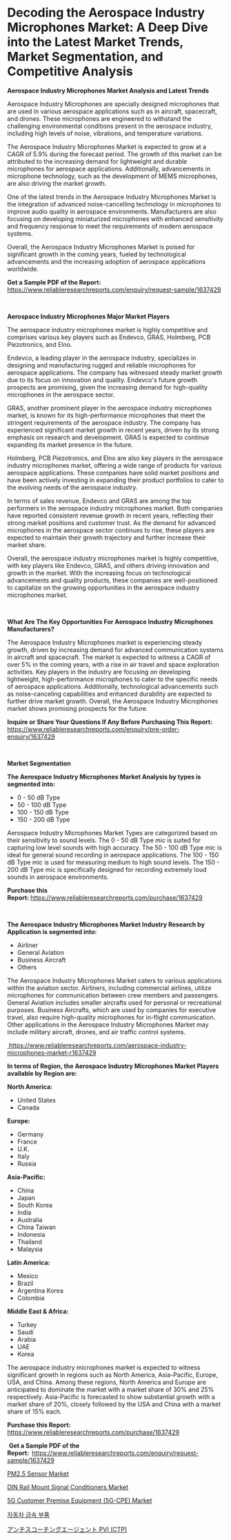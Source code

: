 <p><h1>Decoding the Aerospace Industry Microphones Market: A Deep Dive into the Latest Market Trends, Market Segmentation, and Competitive Analysis</h1></p><p><strong>Aerospace Industry Microphones Market Analysis and Latest Trends</strong></p>
<p><p>Aerospace Industry Microphones are specially designed microphones that are used in various aerospace applications such as in aircraft, spacecraft, and drones. These microphones are engineered to withstand the challenging environmental conditions present in the aerospace industry, including high levels of noise, vibrations, and temperature variations.</p><p>The Aerospace Industry Microphones Market is expected to grow at a CAGR of 5.9% during the forecast period. The growth of this market can be attributed to the increasing demand for lightweight and durable microphones for aerospace applications. Additionally, advancements in microphone technology, such as the development of MEMS microphones, are also driving the market growth.</p><p>One of the latest trends in the Aerospace Industry Microphones Market is the integration of advanced noise-cancelling technology in microphones to improve audio quality in aerospace environments. Manufacturers are also focusing on developing miniaturized microphones with enhanced sensitivity and frequency response to meet the requirements of modern aerospace systems.</p><p>Overall, the Aerospace Industry Microphones Market is poised for significant growth in the coming years, fueled by technological advancements and the increasing adoption of aerospace applications worldwide.</p></p>
<p><strong>Get a Sample PDF of the Report:&nbsp;</strong> <a href="https://www.reliableresearchreports.com/enquiry/request-sample/1637429">https://www.reliableresearchreports.com/enquiry/request-sample/1637429</a></p>
<p>&nbsp;</p>
<p><strong>Aerospace Industry Microphones Major Market Players</strong></p>
<p><p>The aerospace industry microphones market is highly competitive and comprises various key players such as Endevco, GRAS, Holmberg, PCB Piezotronics, and Elno. </p><p>Endevco, a leading player in the aerospace industry, specializes in designing and manufacturing rugged and reliable microphones for aerospace applications. The company has witnessed steady market growth due to its focus on innovation and quality. Endevco's future growth prospects are promising, given the increasing demand for high-quality microphones in the aerospace sector.</p><p>GRAS, another prominent player in the aerospace industry microphones market, is known for its high-performance microphones that meet the stringent requirements of the aerospace industry. The company has experienced significant market growth in recent years, driven by its strong emphasis on research and development. GRAS is expected to continue expanding its market presence in the future.</p><p>Holmberg, PCB Piezotronics, and Elno are also key players in the aerospace industry microphones market, offering a wide range of products for various aerospace applications. These companies have solid market positions and have been actively investing in expanding their product portfolios to cater to the evolving needs of the aerospace industry.</p><p>In terms of sales revenue, Endevco and GRAS are among the top performers in the aerospace industry microphones market. Both companies have reported consistent revenue growth in recent years, reflecting their strong market positions and customer trust. As the demand for advanced microphones in the aerospace sector continues to rise, these players are expected to maintain their growth trajectory and further increase their market share.</p><p>Overall, the aerospace industry microphones market is highly competitive, with key players like Endevco, GRAS, and others driving innovation and growth in the market. With the increasing focus on technological advancements and quality products, these companies are well-positioned to capitalize on the growing opportunities in the aerospace industry microphones market.</p></p>
<p>&nbsp;</p>
<p><strong>What Are The Key Opportunities For Aerospace Industry Microphones Manufacturers?</strong></p>
<p><p>The Aerospace Industry Microphones market is experiencing steady growth, driven by increasing demand for advanced communication systems in aircraft and spacecraft. The market is expected to witness a CAGR of over 5% in the coming years, with a rise in air travel and space exploration activities. Key players in the industry are focusing on developing lightweight, high-performance microphones to cater to the specific needs of aerospace applications. Additionally, technological advancements such as noise-canceling capabilities and enhanced durability are expected to further drive market growth. Overall, the Aerospace Industry Microphones market shows promising prospects for the future.</p></p>
<p><strong>Inquire or Share Your Questions If Any Before Purchasing This Report:</strong> <a href="https://www.reliableresearchreports.com/enquiry/pre-order-enquiry/1637429">https://www.reliableresearchreports.com/enquiry/pre-order-enquiry/1637429</a></p>
<p>&nbsp;</p>
<p><strong>Market Segmentation</strong></p>
<p><strong>The Aerospace Industry Microphones Market Analysis by types is segmented into:</strong></p>
<p><ul><li>0 - 50 dB Type</li><li>50 - 100 dB Type</li><li>100 - 150 dB Type</li><li>150 - 200 dB Type</li></ul></p>
<p><p>Aerospace Industry Microphones Market Types are categorized based on their sensitivity to sound levels. The 0 - 50 dB Type mic is suited for capturing low level sounds with high accuracy. The 50 - 100 dB Type mic is ideal for general sound recording in aerospace applications. The 100 - 150 dB Type mic is used for measuring medium to high sound levels. The 150 - 200 dB Type mic is specifically designed for recording extremely loud sounds in aerospace environments.</p></p>
<p><strong>Purchase this Report:&nbsp;</strong><a href="https://www.reliableresearchreports.com/purchase/1637429">https://www.reliableresearchreports.com/purchase/1637429</a></p>
<p>&nbsp;</p>
<p><strong>The Aerospace Industry Microphones Market Industry Research by Application is segmented into:</strong></p>
<p><ul><li>Airliner</li><li>General Aviation</li><li>Business Aircraft</li><li>Others</li></ul></p>
<p><p>The Aerospace Industry Microphones Market caters to various applications within the aviation sector. Airliners, including commercial airlines, utilize microphones for communication between crew members and passengers. General Aviation includes smaller aircrafts used for personal or recreational purposes. Business Aircrafts, which are used by companies for executive travel, also require high-quality microphones for in-flight communication. Other applications in the Aerospace Industry Microphones Market may include military aircraft, drones, and air traffic control systems.</p></p>
<p><a href="https://www.reliableresearchreports.com/aerospace-industry-microphones-market-r1637429">&nbsp;https://www.reliableresearchreports.com/aerospace-industry-microphones-market-r1637429</a></p>
<p><strong>In terms of Region, the Aerospace Industry Microphones Market Players available by Region are:</strong></p>
<p>
    <p> <strong> North America: </strong>
        <ul>
            <li>United States</li>
            <li>Canada</li>
        </ul>
        </p> 
    <p> <strong> Europe: </strong>
        <ul>
            <li>Germany</li>
            <li>France</li>
            <li>U.K.</li>
            <li>Italy</li>
            <li>Russia</li>
        </ul>
        </p> 
    <p> <strong> Asia-Pacific: </strong>
        <ul>
            <li>China</li>
            <li>Japan</li>
            <li>South Korea</li>
            <li>India</li>
            <li>Australia</li>
            <li>China Taiwan</li>
            <li>Indonesia</li>
            <li>Thailand</li>
            <li>Malaysia</li>
        </ul>
        </p> 
    <p> <strong> Latin America: </strong>
        <ul>
            <li>Mexico</li>
            <li>Brazil</li>
            <li>Argentina Korea</li>
            <li>Colombia</li>
        </ul>
        </p> 
    <p> <strong> Middle East & Africa: </strong>
        <ul>
            <li>Turkey</li>
            <li>Saudi</li>
            <li>Arabia</li>
            <li>UAE</li>
            <li>Korea</li>
        </ul>
    </p>
    </p>
<p><p>The aerospace industry microphones market is expected to witness significant growth in regions such as North America, Asia-Pacific, Europe, USA, and China. Among these regions, North America and Europe are anticipated to dominate the market with a market share of 30% and 25% respectively. Asia-Pacific is forecasted to show substantial growth with a market share of 20%, closely followed by the USA and China with a market share of 15% each.</p></p>
<p><strong>Purchase this Report: </strong><a href="https://www.reliableresearchreports.com/purchase/1637429">https://www.reliableresearchreports.com/purchase/1637429</a></p>
<p>&nbsp;<strong>Get a Sample PDF of the Report:&nbsp;&nbsp;</strong><a href="https://www.reliableresearchreports.com/enquiry/request-sample/1637429">https://www.reliableresearchreports.com/enquiry/request-sample/1637429</a></p>
<p><strong></strong></p>
<p><p><a href="https://github.com/PeterParrish5/Market-Research-Report-List-5/blob/main/pm25-sensor-market.md">PM2.5 Sensor Market</a></p><p><a href="https://issuu.com/reportprime-2/docs/din-rail-mount-signal-conditioners-market-size-203">DIN Rail Mount Signal Conditioners Market</a></p><p><a href="https://github.com/JeanneSawayn2023/Market-Research-Report-List-1/blob/main/5g-customer-premise-equipment-5g-cpe-market.md">5G Customer Premise Equipment (5G-CPE) Market</a></p><p><a href="https://github.com/AlbertotDouglas44367/Market-Research-Report-List-2/blob/main/494583483632.md">자동차 금속 부품</a></p><p><a href="https://github.com/NovaStamm2023/Market-Research-Report-List-1/blob/main/398448692786.md">アンチスコーチングエージェント PVI (CTP)</a></p></p>